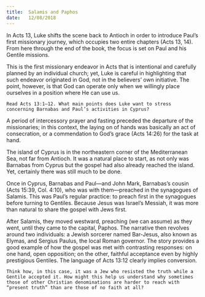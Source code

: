 ```yaml
---
title:  Salamis and Paphos
date:   12/08/2018
---
```


In Acts 13, Luke shifts the scene back to Antioch in order to introduce Paul’s first missionary journey, which occupies two entire chapters (Acts 13, 14). From here through the end of the book, the focus is set on Paul and his Gentile missions.

This is the first missionary endeavor in Acts that is intentional and carefully planned by an individual church; yet, Luke is careful in highlighting that such endeavor originated in God, not in the believers’ own initiative. The point, however, is that God can operate only when we willingly place ourselves in a position where He can use us.

`Read Acts 13:1–12. What main points does Luke want to stress concerning Barnabas and Paul’s activities in Cyprus?`

A period of intercessory prayer and fasting preceded the departure of the missionaries; in this context, the laying on of hands was basically an act of consecration, or a commendation to God’s grace (Acts 14:26) for the task at hand.

The island of Cyprus is in the northeastern corner of the Mediterranean Sea, not far from Antioch. It was a natural place to start, as not only was Barnabas from Cyprus but the gospel had also already reached the island. Yet, certainly there was still much to be done.

Once in Cyprus, Barnabas and Paul—and John Mark, Barnabas’s cousin (Acts 15:39, Col. 4:10), who was with them—preached in the synagogues of Salamis. This was Paul’s regular practice: to preach first in the synagogues before turning to Gentiles. Because Jesus was Israel’s Messiah, it was more than natural to share the gospel with Jews first.

After Salamis, they moved westward, preaching (we can assume) as they went, until they came to the capital, Paphos. The narrative then revolves around two individuals: a Jewish sorcerer named Bar-Jesus, also known as Elymas, and Sergius Paulus, the local Roman governor. The story provides a good example of how the gospel was met with contrasting responses: on one hand, open opposition; on the other, faithful acceptance even by highly prestigious Gentiles. The language of Acts 13:12 clearly implies conversion.

`Think how, in this case, it was a Jew who resisted the truth while a Gentile accepted it. How might this help us understand why sometimes those of other Christian denominations are harder to reach with “present truth” than are those of no faith at all?`